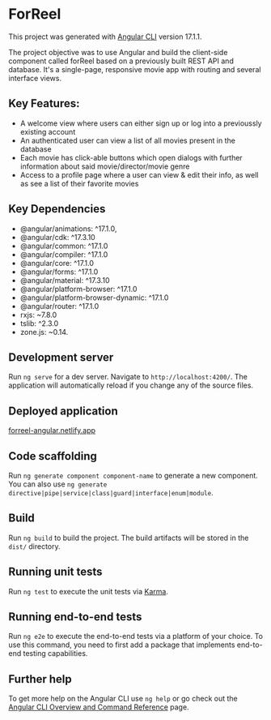 # ForReel

This project was generated with [Angular CLI](https://github.com/angular/angular-cli) version 17.1.1.

The project objective was to use Angular and build the client-side component called forReel based on a previously built REST API and database. It's a single-page, responsive movie app with routing and several interface views. 

## Key Features:
 - A welcome view where users can either sign up or log into a previoussly existing account
 - An authenticated user can view a list of all movies present in the database
 - Each movie has click-able buttons which open dialogs with further information about said movie/director/movie genre
 - Access to a profile page where a user can view & edit their info, as well as see a list of their favorite movies

## Key Dependencies
 - @angular/animations: ^17.1.0,
 - @angular/cdk: ^17.3.10
 - @angular/common: ^17.1.0
 - @angular/compiler: ^17.1.0
 - @angular/core: ^17.1.0
 - @angular/forms: ^17.1.0
 - @angular/material: ^17.3.10
 - @angular/platform-browser: ^17.1.0
 - @angular/platform-browser-dynamic: ^17.1.0
 - @angular/router: ^17.1.0
 - rxjs: ~7.8.0
 - tslib: ^2.3.0
 - zone.js: ~0.14.

## Development server
Run `ng serve` for a dev server. Navigate to `http://localhost:4200/`. The application will automatically reload if you change any of the source files.

## Deployed application
[forreel-angular.netlify.app](https://forreel-angular.netlify.app/)

## Code scaffolding

Run `ng generate component component-name` to generate a new component. You can also use `ng generate directive|pipe|service|class|guard|interface|enum|module`.

## Build

Run `ng build` to build the project. The build artifacts will be stored in the `dist/` directory.

## Running unit tests

Run `ng test` to execute the unit tests via [Karma](https://karma-runner.github.io).

## Running end-to-end tests

Run `ng e2e` to execute the end-to-end tests via a platform of your choice. To use this command, you need to first add a package that implements end-to-end testing capabilities.

## Further help

To get more help on the Angular CLI use `ng help` or go check out the [Angular CLI Overview and Command Reference](https://angular.io/cli) page.

